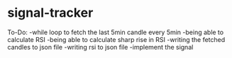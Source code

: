 # signal-tracker

To-Do:
-while loop to fetch the last 5min candle every 5min
-being able to calculate RSI
-being able to calculate sharp rise in RSI
-writing the fetched candles to json file
-writing rsi to json file
-implement the signal
